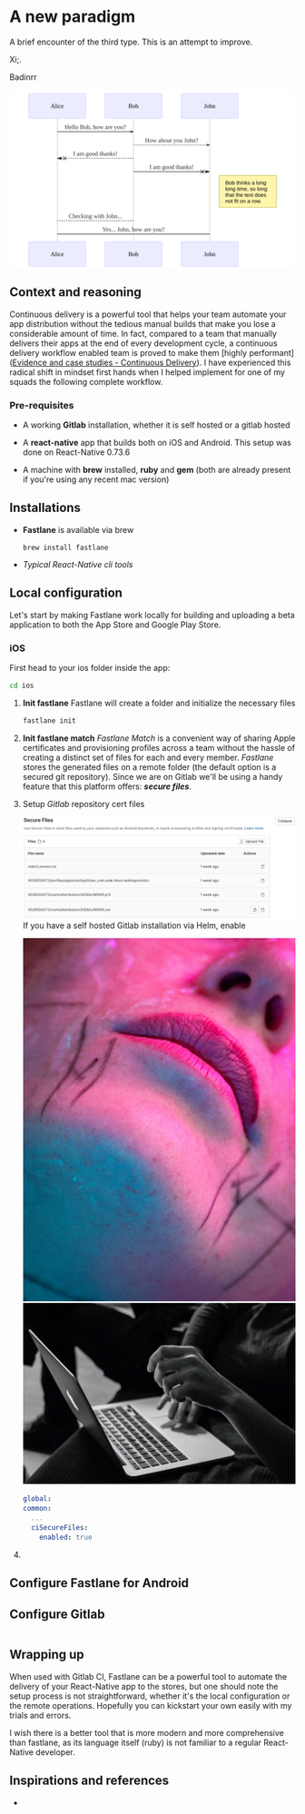 # A new paradigm

A brief encounter of the third type. This is an attempt to improve.

Xi;.

Badinrr

![](.build/4eff7f66c247fa7595c440ba54b8b67e3a96c1266080cffc1d918ce3ce57e3ea.svg)

## Context and reasoning

Continuous delivery is a powerful tool that helps your team automate your app distribution without the tedious manual builds that make you lose a considerable amount of time. In fact, compared to a team that manually delivers their apps at the end of every development cycle, a continuous delivery workflow enabled team is proved to make them \[highly performant]\([Evidence and case studies - Continuous Delivery](https://continuousdelivery.com/evidence-case-studies/#research)). I have experienced this radical shift in mindset first hands when I helped implement for one of my squads the following complete workflow.

###

### Pre-requisites

* A working **Gitlab** installation, whether it is self hosted or a gitlab hosted

* A **react-native** app that builds both on iOS and Android. This setup was done on React-Native 0.73.6

* A machine with **brew** installed, **ruby** and **gem** (both are already present if you're using any recent mac version)

## Installations

* **Fastlane** is available via brew

  ```shell
  brew install fastlane
  ```

* *Typical React-Native cli tools*

##

## Local configuration

Let's start by making Fastlane work locally for building and uploading a beta application to both the App Store and Google Play Store.

### iOS

First head to your ios folder inside the app:

```sh
cd ios
```

1. **Init fastlane** Fastlane will create a folder and initialize the necessary files

   ```bash
   fastlane init
   ```

2. **Init fastlane match** *Fastlane Match* is a convenient way of sharing Apple certificates and provisioning profiles across a team without the hassle of creating a distinct set of files for each and every member. *Fastlane* stores the generated files on a remote folder (the default option is a secured git repository). Since we are on Gitlab we'll be using a handy feature that this platform offers: ***secure files***.

3. Setup *Gitlab* repository cert files

   ![Gitlab figure](assets/_3c74db20da71746ddb4be45cac9d9f382972de83.webp) If you have a self hosted Gitlab installation via Helm, enable

   ![New fi](assets/_LK4VIWNAVZBLLEEGMIOJWDYJLU.webp) ![A medium](assets/_1*q9_rOCV2T3D-H4nQJb5UCw.webp)

   ```yaml
   global:
   common:
     ...
     ciSecureFiles:
       enabled: true
   ```

4.

## Configure Fastlane for Android

## Configure Gitlab

```
```

## Wrapping up

When used with Gitlab CI, Fastlane can be a powerful tool to automate the delivery of your React-Native app to the stores, but one should note the setup process is not straightforward, whether it's the local configuration or the remote operations. Hopefully you can kickstart your own easily with my trials and errors.

I wish there is a better tool that is more modern and more comprehensive than fastlane, as its language itself (ruby) is not familiar to a regular React-Native developer.

## Inspirations and references

*
